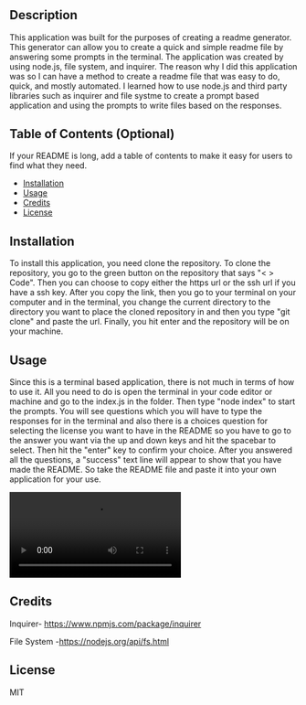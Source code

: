 # <ReadmeMaker>

## Description

This application was built for the purposes of creating a readme generator. This generator can allow you to create a quick and simple readme file by answering some prompts in the terminal. The application was created by using node.js, file system, and inquirer. The reason why I did this application was so I can have a method to create a readme file that was easy to do, quick, and mostly automated. I learned how to use node.js and third party libraries such as inquirer and file systme to create a prompt based application and using the prompts to write files based on the responses.

## Table of Contents (Optional)

If your README is long, add a table of contents to make it easy for users to find what they need.

- [Installation](#installation)
- [Usage](#usage)
- [Credits](#credits)
- [License](#license)

## Installation

To install this application, you need clone the repository. To clone the repository, you go to the green button on the repository that says "< > Code". Then you can choose to copy either the https url or the ssh url if you have a ssh key. After you copy the link, then you go to your terminal on your computer and in the terminal, you change the current directory to the directory you want to place the cloned repository in and then you type "git clone" and paste the url. Finally, you hit enter and the repository will be on your machine.

## Usage

Since this is a terminal based application, there is not much in terms of how to use it. All you need to do is open the terminal in your code editor or machine and go to the index.js in the folder. Then type "node index" to start the prompts. You will see questions which you will have to type the responses for in the terminal and also there is a choices question for selecting the license you want to have in the README so you have to go to the answer you want via the up and down keys and hit the spacebar to select. Then hit the "enter" key to confirm your choice. After you answered all the questions, a "success" text line will appear to show that you have made the README. So take the README file and paste it into your own application for your use.

![Tutorial Video](Untitled_%20Mar%206%2C%202023%2012_21%20AM.webm)

## Credits

Inquirer- https://www.npmjs.com/package/inquirer

File System -https://nodejs.org/api/fs.html

## License

MIT
